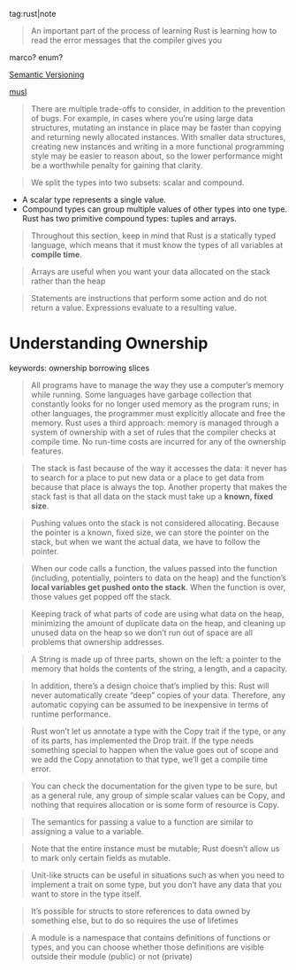 tag:rust|note

> An important part of the process of learning Rust is learning how to read the error messages that the compiler gives you

marco?
enum?

[Semantic Versioning](https://semver.org/)

[musl](http://www.musl-libc.org/)

> There are multiple trade-offs to consider, in addition to the prevention of bugs. For example, in cases where you’re using large data structures, mutating an instance in place may be faster than copying and returning newly allocated instances. With smaller data structures, creating new instances and writing in a more functional programming style may be easier to reason about, so the lower performance might be a worthwhile penalty for gaining that clarity.


> We split the types into two subsets: scalar and compound.

- A scalar type represents a single value.
- Compound types can group multiple values of other types into one type. Rust has two primitive compound types: tuples and arrays.

> Throughout this section, keep in mind that Rust is a statically typed language, which means that it must know the types of all variables at **compile time**.

> Arrays are useful when you want your data allocated on the stack rather than the heap 

> Statements are instructions that perform some action and do not return a value. Expressions evaluate to a resulting value. 


# Understanding Ownership

keywords: ownership borrowing slices

> All programs have to manage the way they use a computer’s memory while running. Some languages have garbage collection that constantly looks for no longer used memory as the program runs; in other languages, the programmer must explicitly allocate and free the memory. Rust uses a third approach: memory is managed through a system of ownership with a set of rules that the compiler checks at compile time. No run-time costs are incurred for any of the ownership features.

> The stack is fast because of the way it accesses the data: it never has to search for a place to put new data or a place to get data from because that place is always the top. Another property that makes the stack fast is that all data on the stack must take up a **known, fixed size**.

> Pushing values onto the stack is not considered allocating. Because the pointer is a known, fixed size, we can store the pointer on the stack, but when we want the actual data, we have to follow the pointer.


> When our code calls a function, the values passed into the function (including, potentially, pointers to data on the heap) and the function’s **local variables get pushed onto the stack**. When the function is over, those values get popped off the stack.

> Keeping track of what parts of code are using what data on the heap, minimizing the amount of duplicate data on the heap, and cleaning up unused data on the heap so we don’t run out of space are all problems that ownership addresses. 

> A String is made up of three parts, shown on the left: a pointer to the memory that holds the contents of the string, a length, and a capacity. 


> In addition, there’s a design choice that’s implied by this: Rust will never automatically create “deep” copies of your data. Therefore, any automatic copying can be assumed to be inexpensive in terms of runtime performance.

> Rust won’t let us annotate a type with the Copy trait if the type, or any of its parts, has implemented the Drop trait. If the type needs something special to happen when the value goes out of scope and we add the Copy annotation to that type, we’ll get a compile time error.

> You can check the documentation for the given type to be sure, but as a general rule, any group of simple scalar values can be Copy, and nothing that requires allocation or is some form of resource is Copy.

> The semantics for passing a value to a function are similar to assigning a value to a variable. 

> Note that the entire instance must be mutable; Rust doesn’t allow us to mark only certain fields as mutable.

> Unit-like structs can be useful in situations such as when you need to implement a trait on some type, but you don’t have any data that you want to store in the type itself.

> It’s possible for structs to store references to data owned by something else, but to do so requires the use of lifetimes


> A module is a namespace that contains definitions of functions or types, and you can choose whether those definitions are visible outside their module (public) or not (private)